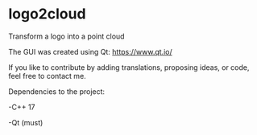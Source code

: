 # logo2cloud
Transform a logo into a point cloud

The GUI was created using Qt: https://www.qt.io/

If you like to contribute by adding translations, proposing ideas, or code, feel free to contact me.


Dependencies to the project:

-C++ 17

-Qt (must)
